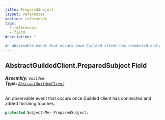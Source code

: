```yaml
---
title: PreparedSubject
layout: references
section: references
tags:
  - references
  - field
description: "

An observable event that occurs once Guilded client has connected and added finishing touches."
---
```


## AbstractGuildedClient.PreparedSubject Field
###### **Assembly:** `Guilded`<br/>**Type:** [`AbstractGuildedClient`](AbstractGuildedClient.md 'Guilded.AbstractGuildedClient')

An observable event that occurs once Guilded client has connected and added finishing touches.

```csharp
protected Subject<Me> PreparedSubject;
```